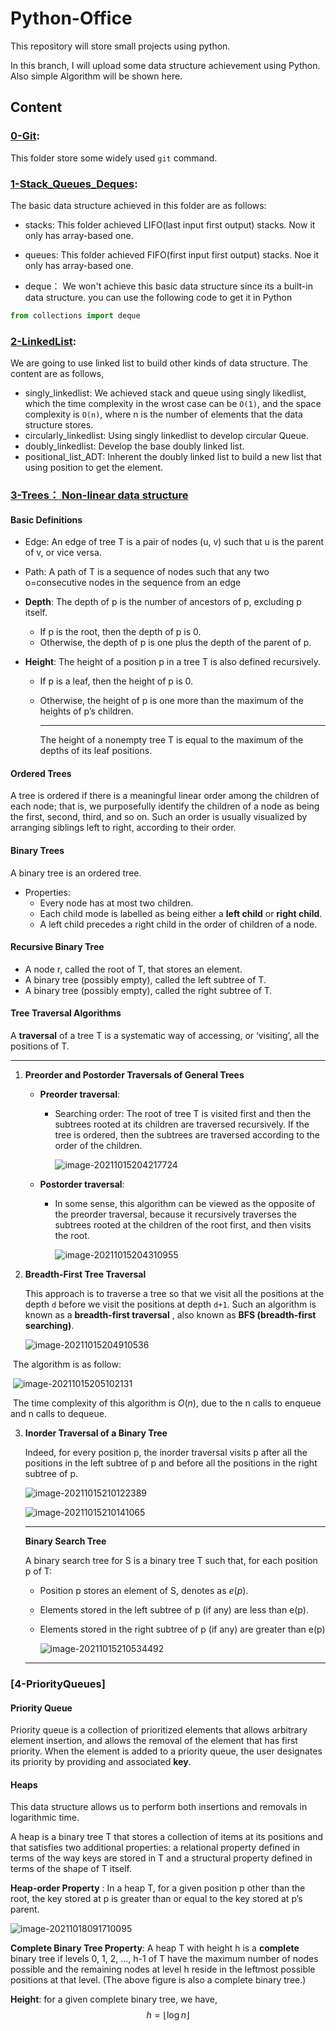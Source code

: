 # Python-Office

This repository will store small projects using python. 

In this branch, I will upload some data structure achievement using Python. Also simple Algorithm will be shown here.

## Content

### [0-Git](https://github.com/JinkaiGUAN/Python-Office/tree/DataStructure/0-Git):

This folder store some widely used `git` command. 

### 	[1-Stack_Queues_Deques](https://github.com/JinkaiGUAN/Python-Office/tree/DataStructure/1-Stack_Queues_Deques):

The basic data structure achieved in this folder are as follows:

- stacks: This folder achieved LIFO(last input first output) stacks. Now it only has array-based one.
- queues: This folder achieved FIFO(first input first output) stacks. Noe it only has array-based one.

- deque： We won't achieve this basic data structure since its a built-in data structure. you can use the following code to get it in Python

```python
from collections import deque
```

### [2-LinkedList](https://github.com/JinkaiGUAN/Python-Office/tree/DataStructure/2-LinkedList):

We are going to use linked list to build other kinds of data structure. The content are as follows,

- singly_linkedlist: We achieved stack and queue using singly likedlist, which the time complexity in the wrost case can be `O(1)`, and the space complexity is `O(n)`, where n is the number of elements that the data structure stores.
- circularly_linkedlist: Using singly linkedlist to develop circular Queue.
- doubly_linkedlist: Develop the base doubly linked list.
- positional_list_ADT: Inherent the doubly linked list to build a new list that using position to get the element.

### [3-Trees： Non-linear data structure](https://github.com/JinkaiGUAN/Python-Office/tree/DataStructure/3-Trees)

#### Basic Definitions

- Edge: An edge of tree T is a pair of nodes (u, v) such that u is the parent of v, or vice versa.
- Path: A path of T is a sequence of nodes such that any two o=consecutive nodes in the sequence from an edge

- **Depth**: The depth of p is the number of ancestors of p, excluding p itself.

    - If p is the root, then the depth of p is 0.
    - Otherwise, the depth of p is one plus the depth of the parent of p.

- **Height**: The height of a position p in a tree T is also defined recursively.

    - If p is a leaf, then the height of p is 0.

    - Otherwise, the height of p is one more than the maximum of the heights of p’s children.

        ------

        The height of a nonempty tree T is equal to the maximum of the depths of its leaf positions.

#### Ordered Trees

A tree is ordered if there is a meaningful linear order among the children of each node; that is, we purposefully identify the children of a node as being the first, second, third, and so on. Such an order is usually visualized by arranging siblings left to right, according to their order.

#### Binary Trees

A binary tree is an ordered tree.

- Properties:
    - Every node has at most two children.
    - Each child mode is labelled as being either a **left child** or **right child**.
    - A left child precedes a right child in the order of children of a node.

#### Recursive Binary Tree

- A node r, called the root of T, that stores an element.
- A binary tree (possibly empty), called the left subtree of T.
- A binary tree (possibly empty), called the right subtree of T.

#### Tree Traversal Algorithms

A **traversal** of a tree T is a systematic way of accessing, or ‘visiting’, all the positions of T.

------

1. **Preorder and Postorder Traversals of General Trees**

    - **Preorder traversal**:

        - Searching order: The root of tree T is visited first and then the subtrees rooted at its children are traversed recursively. If the tree is ordered, then the subtrees are traversed according to the order of the children. 

            ![image-20211015204217724](./asserts/image-20211015204217724.png)

    - **Postorder traversal**:

        - In some sense, this algorithm can be viewed as the opposite of the preorder traversal, because it recursively traverses the subtrees rooted at the children of the root first, and then visits the root. 

            ![image-20211015204310955](./asserts/image-20211015204310955.png)

2. **Breadth-First Tree Traversal**

    This approach is to traverse a tree so that we visit all the positions at the depth `d` before we visit the positions at depth `d+1`. Such an algorithm is known as a **breadth-first traversal** , also known as **BFS (breadth-first searching)**.

    ![image-20211015204910536](./asserts/image-20211015204910536.png)



​		The algorithm is as follow:

​		![image-20211015205102131](./asserts/image-20211015205102131.png)	

​		The time complexity of this algorithm is $O(n)$, due to the n calls to enqueue and n calls to dequeue.

3. **Inorder Traversal of a Binary Tree**

    Indeed, for every position p, the inorder traversal visits p after all the positions in the left subtree of p and before all the positions in the right subtree of p.

    ![image-20211015210122389](./asserts/image-20211015210122389.png)

    ![image-20211015210141065](./asserts/image-20211015210141065.png)

    ---

    **Binary Search Tree**

    A binary search tree for S is a binary tree T such that, for each position p of T:

    - Position p stores an element of S, denotes as $e(p)$.

    - Elements stored in the left subtree of p (if any) are less than e(p).

    - Elements stored in the right subtree of p (if any) are greater than e(p)

        ![image-20211015210534492](./asserts/image-20211015210534492.png)

    ****



### [4-PriorityQueues]

#### Priority Queue

Priority queue is a collection of prioritized elements that allows arbitrary element insertion, and allows the removal of the element that has first priority. When the element is added to a priority queue, the user designates its priority by providing and associated **key**.

#### Heaps

 This data structure allows us to perform both insertions and removals in logarithmic time.

A heap is a binary tree T that stores a collection of items at its positions and that satisfies two additional properties: a relational property defined in terms of the way keys are stored in T and a structural property defined in terms of the shape of T itself. 

**Heap-order Property** : In a heap T, for a given position p other than the root, the key stored at p is greater than or equal to the key stored at p’s parent.

 ![image-20211018091710095](./asserts/image-20211018091710095.png)

**Complete Binary Tree Property**: A heap T with height h is a **complete** binary tree if levels 0, 1, 2, …, h-1 of T have the maximum number of nodes possible and the remaining nodes at level h reside in the leftmost possible positions at that level. (The above figure is also a complete binary tree.)

**Height**: for a given complete binary tree, we have, 
$$
h = \lfloor \log n \rfloor
$$


